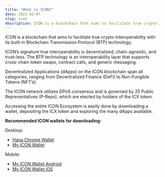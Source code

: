 ```yaml
---
title: "What is ICON?"
date: 2022-03-07
slug: icon
description: ICON is a blockchain that aims to facilitate true crypto interoperability with its built-in Blockchain Transmission Protocol (BTP) technology.
---
```


ICON is a blockchain that aims to facilitate true crypto interoperability with its built-in Blockchain Transmission Protocol (BTP) technology.

ICON’s signature true interoperability is decentralized, chain-agnostic, and trust-less. The BTP technology is an interoperability layer that supports cross-chain token swaps, contract calls, and generic messaging.

Decentralized Applications (dApps) on the ICON blockchain span all categories, ranging from Decentralized Finance (DeFi) to Non-Fungible Tokens (NFT’s).

The ICON network utilizes DPoS consensus and is governed by 25 Public Representatives (P-Reps), which are elected by holders of the ICX token.

Accessing the entire ICON Ecosystem is easily done by downloading a wallet, depositing the ICX token and exploring the many dApps available.

**Recommended ICON wallets for downloading:**

Desktop:

* [Hana Chrome Wallet](https://chrome.google.com/webstore/detail/hana/jfdlamikmbghhapbgfoogdffldioobgl)
* [My ICON Wallet](https://www.myiconwallet.com)

Mobile:

* [My ICON Wallet Android](https://play.google.com/store/apps/details?id=com.ReliantNode.MyIconWallet)
* [My ICON Wallet iOS](https://apps.apple.com/us/app/myiconwallet/id1509967407)
